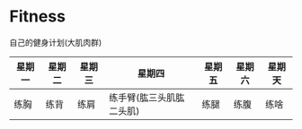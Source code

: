 # Fitness
自己的健身计划(大肌肉群)

星期一 | 星期二 |  星期三 | 星期四 |星期五 |星期六 | 星期天 |
-|-|-|-|-|-|-|
 练胸  | 练背   | 练肩  |  练手臂(肱三头肌肱二头肌)  | 练腿   | 练腹  |  练啥  | 

